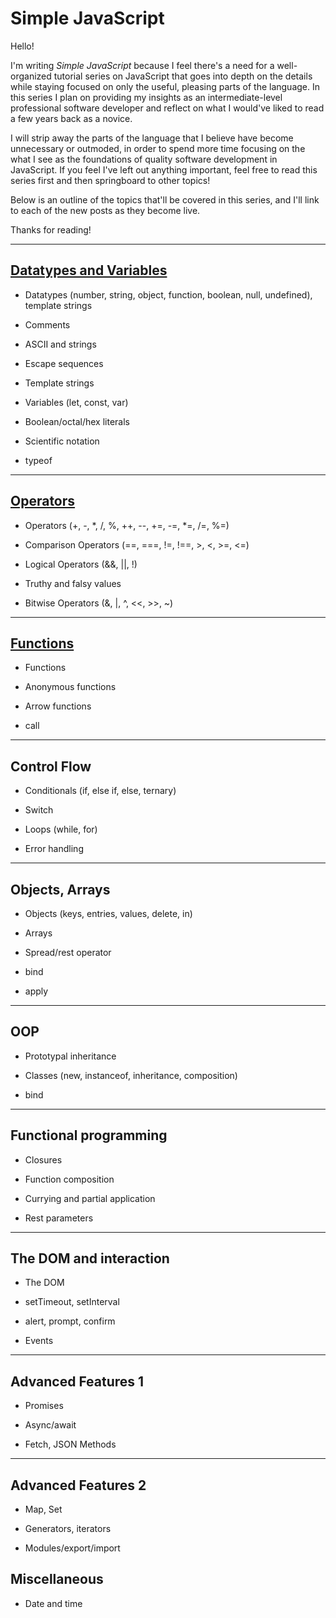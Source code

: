# Simple JavaScript

Hello!

I'm writing _Simple JavaScript_ because I feel there's a need for a well-organized tutorial series on JavaScript that goes into depth on the details while staying focused on only the useful, pleasing parts of the language. In this series I plan on providing my insights as an intermediate-level professional software developer and reflect on what I would've liked to read a few years back as a novice.

I will strip away the parts of the language that I believe have become unnecessary or outmoded, in order to spend more time focusing on the what I see as the foundations of quality software development in JavaScript. If you feel I've left out anything important, feel free to read this series first and then springboard to other topics!

Below is an outline of the topics that'll be covered in this series, and I'll link to each of the new posts as they become live.

Thanks for reading!

---

## [Datatypes and Variables](/#/posts/simple-js-01-datatypes-variables)

- Datatypes (number, string, object, function, boolean, null, undefined), template strings

- Comments

- ASCII and strings

- Escape sequences

- Template strings

- Variables (let, const, var)

- Boolean/octal/hex literals

- Scientific notation

- typeof

---

## [Operators](/#/posts/simple-js-02-operators)

- Operators (+, -, \*, /, %, ++, --, +=, -=, \*=, /=, %=)

- Comparison Operators (==, ===, !=, !==, >, <, >=, <=)

- Logical Operators (&&, ||, !)

- Truthy and falsy values

- Bitwise Operators (&, |, ^, <<, >>, ~)

---

## [Functions](/#/posts/simple-js-03-functions)

- Functions

- Anonymous functions

- Arrow functions

- call

---

## Control Flow

- Conditionals (if, else if, else, ternary)

- Switch

- Loops (while, for)

- Error handling

---

## Objects, Arrays

- Objects (keys, entries, values, delete, in)

- Arrays

- Spread/rest operator

- bind

- apply

---

## OOP

- Prototypal inheritance

- Classes (new, instanceof, inheritance, composition)

- bind

---

## Functional programming

- Closures

- Function composition

- Currying and partial application

- Rest parameters

---

## The DOM and interaction

- The DOM

- setTimeout, setInterval

- alert, prompt, confirm

- Events

---

## Advanced Features 1

- Promises

- Async/await

- Fetch, JSON Methods

---

## Advanced Features 2

- Map, Set

- Generators, iterators

- Modules/export/import

## Miscellaneous

- Date and time
